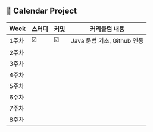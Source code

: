 ##  🍎 Calendar Project

| Week | 스터디 | 커밋 |커리큘럼 내용 |
| ------ | -- | -- |----------- |
| 1주차 | ☑️ | ☑️ | Java 문법 기초, Github 연동 |
| 2주차 |  |  |  |
| 3주차 |  |  | |
| 4주차 |  |  |  |
| 5주차 |  |  | |
| 6주차 |  |  |  |
| 7주차 |  |  |  |
| 8주차 |  |  |  |
